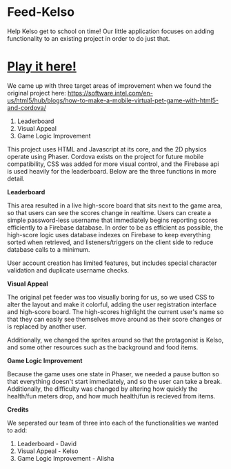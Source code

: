 # Feed-Kelso

Help Kelso get to school on time! Our little application focuses on adding functionality to an existing project in order to do just that.

# [Play it here!](https://davidaldon.github.io/Feed-Kelso/)

We came up with three target areas of improvement when we found the original project here:
https://software.intel.com/en-us/html5/hub/blogs/how-to-make-a-mobile-virtual-pet-game-with-html5-and-cordova/

1. Leaderboard
2. Visual Appeal
3. Game Logic Improvement

This project uses HTML and Javascript at its core, and the 2D physics operate using Phaser. Cordova exists on the project for future mobile compatibility, CSS was added for more visual control, and the Firebase api is used heavily for the leaderboard. Below are the three functions in more detail.

**Leaderboard**

This area resulted in a live high-score board that sits next to the game area, so that users can see the scores change in realtime. Users can create a simple password-less username that immediately begins reporting scores efficiently to a Firebase database. In order to be as efficient as possible, the high-score logic uses database indexes on Firebase to keep everything sorted when retrieved, and listeners/triggers on the client side to reduce database calls to a minimum.

User account creation has limited features, but includes special character validation and duplicate username checks.

**Visual Appeal**

The original pet feeder was too visually boring for us, so we used CSS to alter the layout and make it colorful, adding the user registration interface and high-score board. The high-scores highlight the current user's name so that they can easily see themselves move around as their score changes or is replaced by another user.

Additionally, we changed the sprites around so that the protagonist is Kelso, and some other resources such as the background and food items.

**Game Logic Improvement**

Because the game uses one state in Phaser, we needed a pause button so that everything doesn't start immediately, and so the user can take a break. Additionally, the difficulty was changed by altering how quickly the health/fun meters drop, and how much health/fun is recieved from items.

**Credits**

We seperated our team of three into each of the functionalities we wanted to add:
1. Leaderboard - David
2. Visual Appeal - Kelso
3. Game Logic Improvement - Alisha
